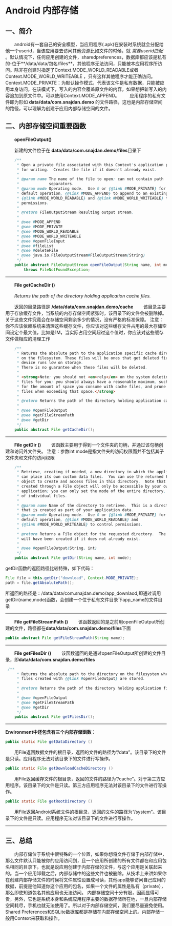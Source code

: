 # Android 内部存储 #

## 一、简介 ##
　　android有一套自己的安全模型，当应用程序(.apk)在安装时系统就会分配给他一个userid，当该应用要去访问其他资源比如文件的时候，就 *需要userid匹配* 。默认情况下，任何应用创建的文件，sharedpreferences，数据库都应该是私有的-位于**/data/data/包名/files**，其他程序无法访问，只能被本应用程序所访问。除非在创建时指定了Context.MODE_WORLD_READABLE或者Context.MODE_WORLD_WRITEABLE ，只有这样其他程序才能正确访问。Context.MODE_PRIVATE：为默认操作模式，代表该文件是私有数据，只能被应用本身访问，在该模式下，写入的内容会覆盖原文件的内容，如果想把新写入的内容追加到原文件中。可以使用Context.MODE_APPEND。
　　应用程序的私有文件即为形如 **data/data/com.snajdan.demo** 的文件路径，这也是内部存储空间的路径，可以理解为创建于应用内部存储空间的文件。
　　

## 二、内部存储空间重要函数 ##

　　**openFileOutput()**

　　新建的文件位于在 **data/data/com.snajdan.demo/files**目录下

```java
    /**
     * Open a private file associated with this Context's application package
     * for writing.  Creates the file if it doesn't already exist.
     *
     * @param name The name of the file to open; can not contain path
     *             separators.
     * @param mode Operating mode.  Use 0 or {@link #MODE_PRIVATE} for the
     * default operation, {@link #MODE_APPEND} to append to an existing file,
     * {@link #MODE_WORLD_READABLE} and {@link #MODE_WORLD_WRITEABLE} to control
     * permissions.
     *
     * @return FileOutputStream Resulting output stream.
     *
     * @see #MODE_APPEND
     * @see #MODE_PRIVATE
     * @see #MODE_WORLD_READABLE
     * @see #MODE_WORLD_WRITEABLE
     * @see #openFileInput
     * @see #fileList
     * @see #deleteFile
     * @see java.io.FileOutputStream#FileOutputStream(String)
     */
    public abstract FileOutputStream openFileOutput(String name, int mode)
        throws FileNotFoundException;
```

-----------------------------------------------------------------------------

　　**File getCacheDir ()**

　　*Returns the path of the directory holding application cache files.*

　　返回的目录路径是 **/data/data/com.snajdan.demo/cache**
　　该目录主要用于存放缓存文件，当系统的内存存储空间紧张时，该目录下的文件会被删除掉。关于这些文件究竟会在存储空间剩余多少的情况，没有严格的标准保障。
注意：你不应该依赖系统来清理这些缓存文件，你应该对这些缓存文件占用的最大存储空间设定个最大值，比如是1M，当实际占用空间超过这个值时，你应该对这些缓存文件做相应的清理工作

```java
	/**
     * Returns the absolute path to the application specific cache directory
     * on the filesystem. These files will be ones that get deleted first when the
     * device runs low on storage.
     * There is no guarantee when these files will be deleted.
     *
     * <strong>Note: you should not <em>rely</em> on the system deleting these
     * files for you; you should always have a reasonable maximum, such as 1 MB,
     * for the amount of space you consume with cache files, and prune those
     * files when exceeding that space.</strong>
     *
     * @return Returns the path of the directory holding application cache files.
     *
     * @see #openFileOutput
     * @see #getFileStreamPath
     * @see #getDir
     */
    public abstract File getCacheDir();
```

-----------------------------------------------------------------------------

　　**File getDir ()**
　　该函数主要用于得到一个文件夹的句柄，并通过该句柄创建和访问外文件夹。
注意：参数int mode是指文件夹的访问权限而并不包括其子文件夹和文件的访问权限

```java
    /**
     * Retrieve, creating if needed, a new directory in which the application
     * can place its own custom data files.  You can use the returned File
     * object to create and access files in this directory.  Note that files
     * created through a File object will only be accessible by your own
     * application; you can only set the mode of the entire directory, not
     * of individual files.
     *
     * @param name Name of the directory to retrieve.  This is a directory
     * that is created as part of your application data.
     * @param mode Operating mode.  Use 0 or {@link #MODE_PRIVATE} for the
     * default operation, {@link #MODE_WORLD_READABLE} and
     * {@link #MODE_WORLD_WRITEABLE} to control permissions.
     *
     * @return Returns a File object for the requested directory.  The directory
     * will have been created if it does not already exist.
     *
     * @see #openFileOutput(String, int)
     */
    public abstract File getDir(String name, int mode);
```

getDir函数的返回路径比较特殊，如下代码：

```java
File file = this.getDir("download", Context.MODE_PRIVATE);
path = file.getAbsolutePath();
```

所返回的路径是：/data/data/com.snajdan.demo/app_downlaod,即通过调用getDir(name,mode)函数，会创建一个位于私有文件目录下app_name的文件目录

-----------------------------------------------------------------------------

　　**File getFileStreamPath ()**
　　该函数返回的是之前用openFileOutput所创建的文件，路径都在**data/data/com.snajdan.demo/files**下面

```java
public abstract File getFileStreamPath(String name);
```

-----------------------------------------------------------------------------

　　**File getFilesDir ()**
　　该函数返回的是通过openFileOutput所创建的文件目录，即**data/data/com.snajdan.demo/files**

```java
 /**
     * Returns the absolute path to the directory on the filesystem where
     * files created with {@link #openFileOutput} are stored.
     *
     * @return Returns the path of the directory holding application files.
     *
     * @see #openFileOutput
     * @see #getFileStreamPath
     * @see #getDir
     */
    public abstract File getFilesDir();
```

-----------------------------------------------------------------------------

**Environment中还包含有三个内部存储函数：**

```java
public static File getDataDirectory ()
```

　　用File返回数据文件的根目录，返回的文件的路径为“/data”。该目录下的文件是只读。应用程序无法对该目录下的文件进行写操作。

```java
public static File getDownloadCacheDirectory ()
```

　　用File返回缓存文件的根目录，返回的文件的路径为“/cache”。对于第三方应用程序。该目录下的文件是只读。第三方应用程序无法对该目录下的文件进行写操作。

```java
public static File getRootDirectory ()
```

　　用File返回Android系统文件的根目录，返回的文件的路径为“/system”。该目录下的文件是只读。应用程序无法对该目录下的文件进行写操作。

-----------------------------------------------------------------------------

## 三、总结 ##

　　内部存储位于系统中很特殊的一个位置，如果你想将文件存储于内部存储中，那么文件默认只能被你的应用访问到，且一个应用所创建的所有文件都在和应用包名相同的目录下。也就是说应用创建于内部存储的文件，与这个应用是关联起来的。当一个应用卸载之后，内部存储中的这些文件也被删除。从技术上来讲如果你在创建内部存储文件的时候将文件属性设置成可读，其他app能够访问自己应用的数据，前提是他知道你这个应用的包名，如果一个文件的属性是私有（private），那么即使知道包名其他应用也无法访问。 内部存储空间十分有限，因而显得可贵，另外，它也是系统本身和系统应用程序主要的数据存储所在地，一旦内部存储空间耗尽，手机也就无法使用了。所以对于内部存储空间，我们要尽量避免使用。Shared Preferences和SQLite数据库都是存储在内部存储空间上的。内部存储一般用Context来获取和操作。